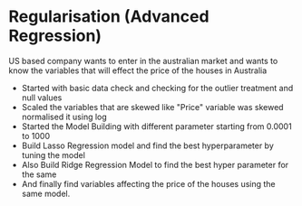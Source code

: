 # Regularisation (Advanced Regression)

US based company wants to enter in the australian market and wants to know the variables that will effect the price of the houses in Australia
- Started with basic data check and checking for the outlier treatment and null values
- Scaled the variables that are skewed like "Price" variable was skewed normalised it using log 
- Started the Model Building with different parameter starting from 0.0001 to 1000
- Build Lasso Regression model and find the best hyperparameter by tuning the model
- Also Build Ridge Regression Model to find the best hyper parameter for the same 
- And finally find variables affecting the price of the houses using the same model.
